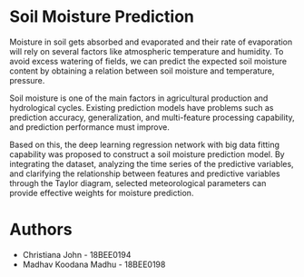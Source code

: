 # Soil Moisture Prediction 
Moisture in soil gets absorbed and evaporated and their rate of evaporation will rely on several factors like atmospheric temperature and humidity. To avoid excess watering of fields, we can predict the expected soil moisture content by obtaining a relation between soil moisture and temperature, pressure.

Soil moisture is one of the main factors in agricultural production and hydrological cycles. Existing prediction models have problems such as prediction accuracy, generalization, and multi-feature processing capability, and prediction performance must improve.

Based on this, the deep learning regression network with big data fitting capability was proposed to construct a soil moisture prediction model. By integrating the dataset, analyzing the time series of the predictive variables, and clarifying the relationship between features and predictive variables through the Taylor diagram, selected meteorological parameters can provide effective weights for moisture prediction.

# Authors
- Christiana John - 18BEE0194
- Madhav Koodana Madhu - 18BEE0198
